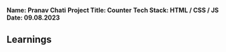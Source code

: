 **Name: Pranav Chati**
**Project Title: Counter**
**Tech Stack: HTML / CSS / JS**
**Date: 09.08.2023**

## Learnings
> 
